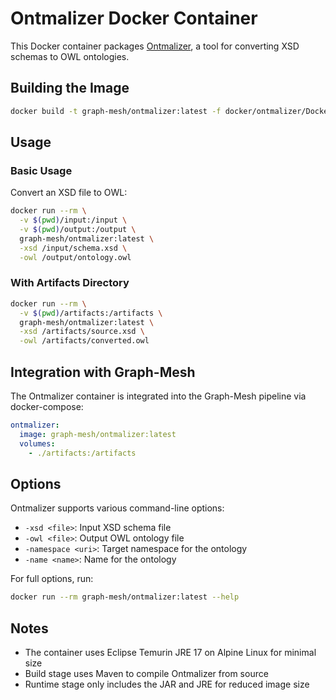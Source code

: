# Ontmalizer Docker Container

This Docker container packages [Ontmalizer](https://github.com/srdc/ontmalizer), a tool for converting XSD schemas to OWL ontologies.

## Building the Image

```bash
docker build -t graph-mesh/ontmalizer:latest -f docker/ontmalizer/Dockerfile docker/ontmalizer
```

## Usage

### Basic Usage

Convert an XSD file to OWL:

```bash
docker run --rm \
  -v $(pwd)/input:/input \
  -v $(pwd)/output:/output \
  graph-mesh/ontmalizer:latest \
  -xsd /input/schema.xsd \
  -owl /output/ontology.owl
```

### With Artifacts Directory

```bash
docker run --rm \
  -v $(pwd)/artifacts:/artifacts \
  graph-mesh/ontmalizer:latest \
  -xsd /artifacts/source.xsd \
  -owl /artifacts/converted.owl
```

## Integration with Graph-Mesh

The Ontmalizer container is integrated into the Graph-Mesh pipeline via docker-compose:

```yaml
ontmalizer:
  image: graph-mesh/ontmalizer:latest
  volumes:
    - ./artifacts:/artifacts
```

## Options

Ontmalizer supports various command-line options:

- `-xsd <file>`: Input XSD schema file
- `-owl <file>`: Output OWL ontology file
- `-namespace <uri>`: Target namespace for the ontology
- `-name <name>`: Name for the ontology

For full options, run:

```bash
docker run --rm graph-mesh/ontmalizer:latest --help
```

## Notes

- The container uses Eclipse Temurin JRE 17 on Alpine Linux for minimal size
- Build stage uses Maven to compile Ontmalizer from source
- Runtime stage only includes the JAR and JRE for reduced image size
